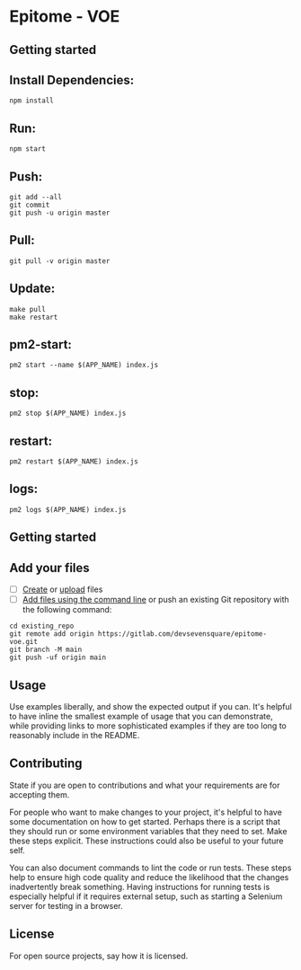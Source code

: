 # Epitome - VOE

## Getting started
## Install Dependencies:
	npm install

## Run:
	npm start

## Push:
	git add --all
	git commit
	git push -u origin master
	
## Pull:
	git pull -v origin master

## Update:
	make pull
	make restart

## pm2-start:
	pm2 start --name $(APP_NAME) index.js

## stop:
	pm2 stop $(APP_NAME) index.js

## restart:
	pm2 restart $(APP_NAME) index.js

## logs:
	pm2 logs $(APP_NAME) index.js
## Getting started

## Add your files

- [ ] [Create](https://gitlab.com/-/experiment/new_project_readme_content:8c80111a7b295eb04dba62b62f3fb8c5?https://docs.gitlab.com/ee/user/project/repository/web_editor.html#create-a-file) or [upload](https://gitlab.com/-/experiment/new_project_readme_content:8c80111a7b295eb04dba62b62f3fb8c5?https://docs.gitlab.com/ee/user/project/repository/web_editor.html#upload-a-file) files
- [ ] [Add files using the command line](https://gitlab.com/-/experiment/new_project_readme_content:8c80111a7b295eb04dba62b62f3fb8c5?https://docs.gitlab.com/ee/gitlab-basics/add-file.html#add-a-file-using-the-command-line) or push an existing Git repository with the following command:

```
cd existing_repo
git remote add origin https://gitlab.com/devsevensquare/epitome-voe.git
git branch -M main
git push -uf origin main
```
## Usage
Use examples liberally, and show the expected output if you can. It's helpful to have inline the smallest example of usage that you can demonstrate, while providing links to more sophisticated examples if they are too long to reasonably include in the README.

## Contributing
State if you are open to contributions and what your requirements are for accepting them.

For people who want to make changes to your project, it's helpful to have some documentation on how to get started. Perhaps there is a script that they should run or some environment variables that they need to set. Make these steps explicit. These instructions could also be useful to your future self.

You can also document commands to lint the code or run tests. These steps help to ensure high code quality and reduce the likelihood that the changes inadvertently break something. Having instructions for running tests is especially helpful if it requires external setup, such as starting a Selenium server for testing in a browser.

## License
For open source projects, say how it is licensed.